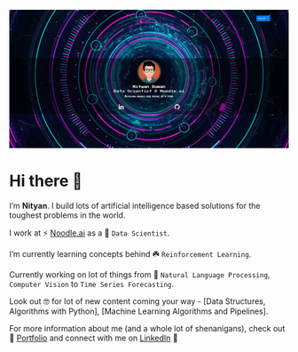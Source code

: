 [![Nityan Suman](https://github.com/nityansuman/nityansuman/blob/master/home-portfolio.png)](https://nityansuman.github.io/)


# Hi there :wave:

I’m **Nityan**. I build lots of artificial intelligence based solutions for the toughest problems in the world.

I work at ⚡ [Noodle.ai](https://www.noodle.ai) as a :star2: `Data Scientist`.

I’m currently learning concepts behind :shamrock: `Reinforcement Learning`.

Currently working on lot of things from :telescope: `Natural Language Processing`, `Computer Vision` to `Time Series Forecasting`.

Look out :nerd_face: for lot of new content coming your way - [Data Structures, Algorithms with Python], [Machine Learning Algorithms and Pipelines].

For more information about me (and a whole lot of shenanigans), check out :medal_sports: [Portfolio](https://github.com/nityansuman) and connect with me on [LinkedIn](https://www.linkedin.com/in/kumar-nityan-suman/) :footprints:
